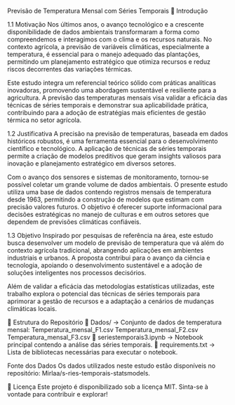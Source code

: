  Previsão de Temperatura Mensal com Séries Temporais
📌 Introdução

1.1 Motivação
Nos últimos anos, o avanço tecnológico e a crescente disponibilidade de dados ambientais transformaram a forma como compreendemos e interagimos com o clima e os recursos naturais. No contexto agrícola, a previsão de variáveis climáticas, especialmente a temperatura, é essencial para o manejo adequado das plantações, permitindo um planejamento estratégico que otimiza recursos e reduz riscos decorrentes das variações térmicas.

Este estudo integra um referencial teórico sólido com práticas analíticas inovadoras, promovendo uma abordagem sustentável e resiliente para a agricultura. A previsão das temperaturas mensais visa validar a eficácia das técnicas de séries temporais e demonstrar sua aplicabilidade prática, contribuindo para a adoção de estratégias mais eficientes de gestão térmica no setor agrícola.

1.2 Justificativa
A precisão na previsão de temperaturas, baseada em dados históricos robustos, é uma ferramenta essencial para o desenvolvimento científico e tecnológico. A aplicação de técnicas de séries temporais permite a criação de modelos preditivos que geram insights valiosos para inovação e planejamento estratégico em diversos setores.

Com o avanço dos sensores e sistemas de monitoramento, tornou-se possível coletar um grande volume de dados ambientais. O presente estudo utiliza uma base de dados contendo registros mensais de temperatura desde 1963, permitindo a construção de modelos que estimam com precisão valores futuros. O objetivo é oferecer suporte informacional para decisões estratégicas no manejo de culturas e em outros setores que dependem de previsões climáticas confiáveis.

1.3 Objetivo
Inspirado por pesquisas de referência na área, este estudo busca desenvolver um modelo de previsão de temperatura que vá além do contexto agrícola tradicional, abrangendo aplicações em ambientes industriais e urbanos. A proposta contribui para o avanço da ciência e tecnologia, apoiando o desenvolvimento sustentável e a adoção de soluções inteligentes nos processos decisórios.

Além de validar a eficácia das metodologias estatísticas utilizadas, este trabalho explora o potencial das técnicas de séries temporais para aprimorar a gestão de recursos e a adaptação a cenários de mudanças climáticas locais.

📂 Estrutura do Repositório
📁 Dados/ → Conjunto de dados de temperatura mensal:
Temperatura_mensal_F1.csv
Temperatura_mensal_F2.csv
Temperatura_mensal_F3.csv
📑 seriestemporais3.ipynb → Notebook principal contendo a análise das séries temporais.
📄 requirements.txt → Lista de bibliotecas necessárias para executar o notebook.

Fonte dos Dados
Os dados utilizados neste estudo estão disponíveis no repositório: Mirlaa/s-ries-temporais-statsmodels.

📄 Licença
Este projeto é disponibilizado sob a licença MIT. Sinta-se à vontade para contribuir e explorar!
